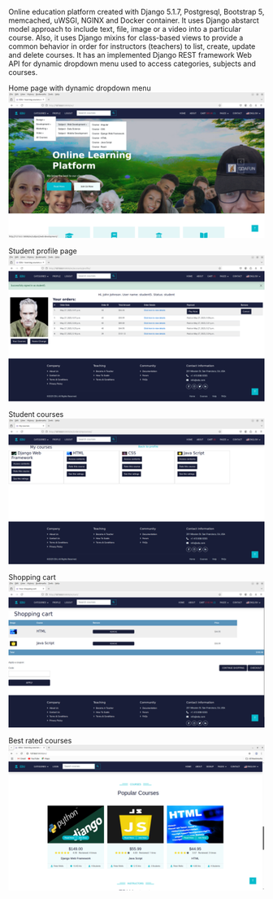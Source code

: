 Online education platform created with Django 5.1.7, Postgresql, Bootstrap 5, memcached, uWSGI, NGINX and Docker container.
It uses Django abstarct model approach to include text, file, image or a video into a particular course.
Also, it uses Django mixins for class-based views to provide a common behavior in order for instructors (teachers) to list, create, update and delete courses.
It has an implemented Django REST framework Web API for dynamic dropdown menu used to access categories, subjects and courses.

Home page with dynamic dropdown menu
![Home page with dynamic dropdown menu](images/EDU_dropdown_menu.png)

Student profile page
![Student profile](images/EDU_student_profile.png)

Student courses
![Student courses](images/EDU_student_courses.png)

Shopping cart
![Shopping cart](images/EDU_shopping_cart.png)

Best rated courses
![Rated courses](images/EDU_rated_courses.png)

